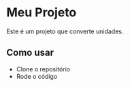 # Meu Projeto
Este é um projeto que converte unidades.

## Como usar
- Clone o repositório
- Rode o código
